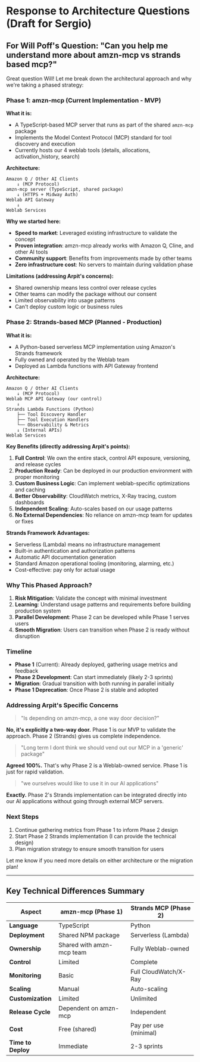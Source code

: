 # Response to Architecture Questions (Draft for Sergio)

## For Will Poff's Question: "Can you help me understand more about amzn-mcp vs strands based mcp?"

Great question Will! Let me break down the architectural approach and why we're taking a phased strategy:

### Phase 1: amzn-mcp (Current Implementation - MVP)

**What it is:**
- A TypeScript-based MCP server that runs as part of the shared `amzn-mcp` package
- Implements the Model Context Protocol (MCP) standard for tool discovery and execution
- Currently hosts our 4 weblab tools (details, allocations, activation_history, search)

**Architecture:**
```
Amazon Q / Other AI Clients
    ↓ (MCP Protocol)
amzn-mcp server (TypeScript, shared package)
    ↓ (HTTPS + Midway Auth)
Weblab API Gateway
    ↓
Weblab Services
```

**Why we started here:**
- **Speed to market**: Leveraged existing infrastructure to validate the concept
- **Proven integration**: amzn-mcp already works with Amazon Q, Cline, and other AI tools
- **Community support**: Benefits from improvements made by other teams
- **Zero infrastructure cost**: No servers to maintain during validation phase

**Limitations (addressing Arpit's concerns):**
- Shared ownership means less control over release cycles
- Other teams can modify the package without our consent
- Limited observability into usage patterns
- Can't deploy custom logic or business rules

### Phase 2: Strands-based MCP (Planned - Production)

**What it is:**
- A Python-based serverless MCP implementation using Amazon's Strands framework
- Fully owned and operated by the Weblab team
- Deployed as Lambda functions with API Gateway frontend

**Architecture:**
```
Amazon Q / Other AI Clients
    ↓ (MCP Protocol)
Weblab MCP API Gateway (our control)
    ↓
Strands Lambda Functions (Python)
    ├── Tool Discovery Handler
    ├── Tool Execution Handlers
    └── Observability & Metrics
    ↓ (Internal APIs)
Weblab Services
```

**Key Benefits (directly addressing Arpit's points):**
1. **Full Control**: We own the entire stack, control API exposure, versioning, and release cycles
2. **Production Ready**: Can be deployed in our production environment with proper monitoring
3. **Custom Business Logic**: Can implement weblab-specific optimizations and caching
4. **Better Observability**: CloudWatch metrics, X-Ray tracing, custom dashboards
5. **Independent Scaling**: Auto-scales based on our usage patterns
6. **No External Dependencies**: No reliance on amzn-mcp team for updates or fixes

**Strands Framework Advantages:**
- Serverless (Lambda) means no infrastructure management
- Built-in authentication and authorization patterns
- Automatic API documentation generation
- Standard Amazon operational tooling (monitoring, alarming, etc.)
- Cost-effective: pay only for actual usage

### Why This Phased Approach?

1. **Risk Mitigation**: Validate the concept with minimal investment
2. **Learning**: Understand usage patterns and requirements before building production system
3. **Parallel Development**: Phase 2 can be developed while Phase 1 serves users
4. **Smooth Migration**: Users can transition when Phase 2 is ready without disruption

### Timeline

- **Phase 1** (Current): Already deployed, gathering usage metrics and feedback
- **Phase 2 Development**: Can start immediately (likely 2-3 sprints)
- **Migration**: Gradual transition with both running in parallel initially
- **Phase 1 Deprecation**: Once Phase 2 is stable and adopted

### Addressing Arpit's Specific Concerns

> "Is depending on amzn-mcp, a one way door decision?"

**No, it's explicitly a two-way door.** Phase 1 is our MVP to validate the approach. Phase 2 (Strands) gives us complete independence.

> "Long term I dont think we should vend out our MCP in a 'generic' package"

**Agreed 100%.** That's why Phase 2 is a Weblab-owned service. Phase 1 is just for rapid validation.

> "we ourselves would like to use it in our AI applications"

**Exactly.** Phase 2's Strands implementation can be integrated directly into our AI applications without going through external MCP servers.

### Next Steps

1. Continue gathering metrics from Phase 1 to inform Phase 2 design
2. Start Phase 2 Strands implementation (I can provide the technical design)
3. Plan migration strategy to ensure smooth transition for users

Let me know if you need more details on either architecture or the migration plan!

---

## Key Technical Differences Summary

| Aspect | amzn-mcp (Phase 1) | Strands MCP (Phase 2) |
|--------|-------------------|---------------------|
| **Language** | TypeScript | Python |
| **Deployment** | Shared NPM package | Serverless (Lambda) |
| **Ownership** | Shared with amzn-mcp team | Fully Weblab-owned |
| **Control** | Limited | Complete |
| **Monitoring** | Basic | Full CloudWatch/X-Ray |
| **Scaling** | Manual | Auto-scaling |
| **Customization** | Limited | Unlimited |
| **Release Cycle** | Dependent on amzn-mcp | Independent |
| **Cost** | Free (shared) | Pay per use (minimal) |
| **Time to Deploy** | Immediate | 2-3 sprints |
